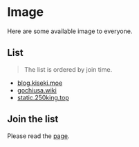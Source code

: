 # Image

Here are some available image to everyone.

## List

> The list is ordered by join time.

- [blog.kiseki.moe](https://github.com/250king/gochiusa/blob/master/image/blog.kiseki.moe.md)
- [gochiusa.wiki](https://github.com/250king/gochiusa/blob/master/image/gochiusa.wiki.md)
- [static.250king.top](https://github.com/250king/gochiusa/blob/master/image/static.250king.top.md)

## Join the list

Please read the [page](https://github.com/250king/gochiusa/blob/master/source/README.md).
